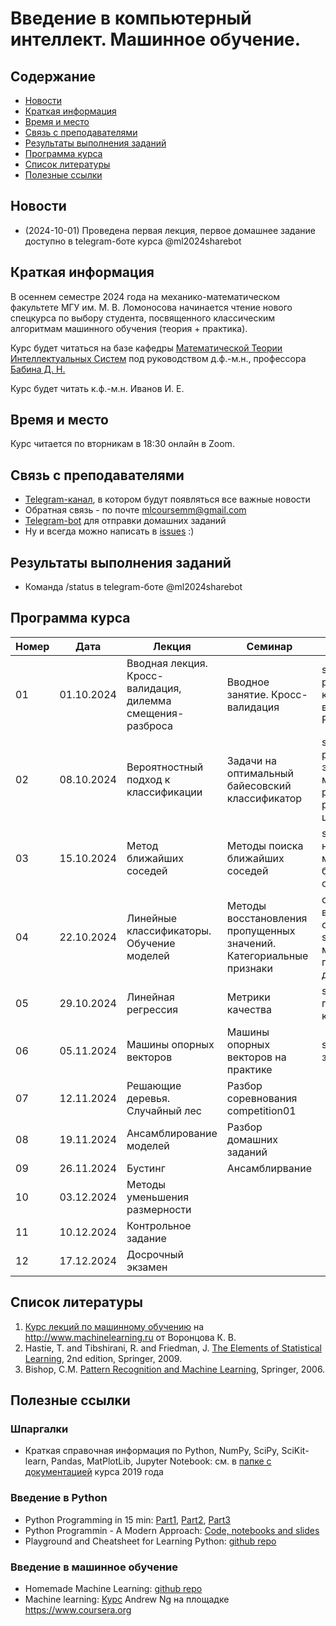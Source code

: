 # Введение в компьютерный интеллект. Машинное обучение.

## Содержание
* [Новости](#news)
* [Краткая информация](#info)
* [Время и место](#ww)
* [Связь с преподавателями](#feedback)
* [Результаты выполнения заданий](#marks)
* [Программа курса](#program)
* [Список литературы](#lit)
* [Полезные ссылки](#links)
## <a name="news" /> Новости

* (2024-10-01) Проведена первая лекция, первое домашнее задание доступно в telegram-боте курса @ml2024sharebot
## <a name="info" /> Краткая информация 
В осеннем семестре 2024 года на механико-математическом факультете МГУ им. М. В. Ломоносова начинается чтение нового спецкурса по выбору студента, посвященного классическим алгоритмам машинного обучения (теория + практика). 

Курс будет читаться на базе кафедры [Математической Теории Интеллектуальных Систем](http://intsys.msu.ru) под руководством д.ф.-м.н., профессора [Бабина Д. Н.](http://intsys.msu.ru/staff/babin/) 

Курс будет читать к.ф.-м.н. Иванов И. Е.
## <a name="ww" /> Время и место 
Курс читается по вторникам в 18:30 онлайн в Zoom. 
## <a name="feedback" /> Связь с преподавателями
* [Telegram-канал](https://t.me/joinchat/9IzmCnQIyvs2NjUy), в котором будут появляться все важные новости
* Обратная связь - по почте mlcoursemm@gmail.com
* [Telegram-bot](https://t.me/ml2024sharebot) для отправки домашних заданий
* Ну и всегда можно написать в [issues](https://github.com/mlcoursemm/ml2024autumn/issues) :)
## <a name="marks" /> Результаты выполнения заданий
* Команда /status в telegram-боте @ml2024sharebot
## <a name="program" /> Программа курса 
| Номер         | Дата          | Лекция                                            | Семинар                                 | ДЗ            |Видео         |
| ------------- | ------------- | -------------                                     | -------------                           | ------------- |------------- |
| 01            | 01.10.2024    | Вводная лекция. Кросс-валидация, дилемма смещения-разброса | Вводное занятие. Кросс-валидация | seminar01: реализация кросс-валидации на Python||
| 02            | 08.10.2024    | Вероятностный подход к классификации | Задачи на оптимальный байесовский классификатор | seminar02: реализация эвристического метода для распознавания рукописных цифр||
| 03            | 15.10.2024    | Метод ближайших соседей | Методы поиска ближайших соседей | seminar03: настройка метода ближайших соседей||
| 04            | 22.10.2024    | Линейные классификаторы. Обучение моделей | Методы восстановления пропущенных значений. Категориальные признаки | competition01: выдача первого соревнования, seminar04: методы препроцессинга данных||
| 05            | 29.10.2024    | Линейная регрессия | Метрики качества | seminar05: подсчет метрик качества||
| 06            | 05.11.2024    | Машины опорных векторов |  Машины опорных векторов на практике | seminar06: задача на SVM ||
| 07            | 12.11.2024    | Решающие деревья. Случайный лес | Разбор соревнования competition01  |  ||
| 08            | 19.11.2024    | Ансамблирование моделей | Разбор домашних заданий  |  ||
| 09            | 26.11.2024   | Бустинг | Ансамблирвание |  ||
| 10            | 03.12.2024    | Методы уменьшения размерности |   |  ||
| 11            | 10.12.2024    | Контрольное задание |   |  ||
| 12            | 17.12.2024    | Досрочный экзамен |   |  ||

## <a name="lit" /> Список литературы
1. [Курс лекций по машинному обучению](http://www.machinelearning.ru/wiki/index.php?title=Машинное_обучение_%28курс_лекций%2C_К.В.Воронцов%29) на http://www.machinelearning.ru от Воронцова К. В.
1. Hastie, T. and Tibshirani, R. and Friedman, J. [The Elements of Statistical Learning](https://web.stanford.edu/~hastie/ElemStatLearn/printings/ESLII_print12.pdf), 2nd edition, Springer, 2009.
2. Bishop, C.M. [Pattern Recognition and Machine Learning](https://www.microsoft.com/en-us/research/uploads/prod/2006/01/Bishop-Pattern-Recognition-and-Machine-Learning-2006.pdf), Springer, 2006.
## <a name="links" /> Полезные ссылки 
### Шпаргалки
* Краткая справочная информация по Python, NumPy, SciPy, SciKit-learn, Pandas, MatPlotLib, Jupyter Notebook: см. в [папке с документацией](https://github.com/mlcoursemm/mlcoursemm2019spring/tree/master/cheatsheets) курса 2019 года
### Введение в Python
* Python Programming in 15 min: [Part1](https://towardsdatascience.com/python-programming-in-15-min-part-1-3ad2d773834c), [Part2](https://towardsdatascience.com/python-programming-in-15-min-part-2-480f78713544), [Part3](https://towardsdatascience.com/python-programming-in-15-min-part-3-ce882f9ab9b2)
* Python Programmin - A Modern Approach: [Code, notebooks and slides](https://github.com/vamsi/python-programming-modern-approach)
* Playground and Cheatsheet for Learning Python: [github repo](https://github.com/trekhleb/learn-python)
### Введение в машинное обучение
* Homemade Machine Learning: [github repo](https://github.com/trekhleb/homemade-machine-learning)
* Machine learning: [Курс](https://www.coursera.org/learn/machine-learning) Andrew Ng на площадке https://www.coursera.org
 
